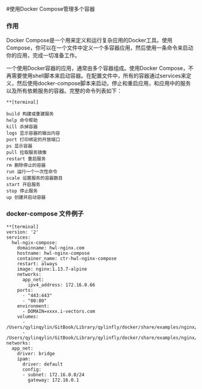 #使用Docker Compose管理多个容器

### 作用
Docker Compose是一个用来定义和运行复杂应用的Docker工具。使用Compose，你可以在一个文件中定义一个多容器应用，然后使用一条命令来启动你的应用，完成一切准备工作。

一个使用Docker容器的应用，通常由多个容器组成。使用Docker Compose，不再需要使用shell脚本来启动容器。在配置文件中，所有的容器通过services来定义，然后使用docker-compose脚本来启动，停止和重启应用，和应用中的服务以及所有依赖服务的容器。完整的命令列表如下：

```
**[terminal]

build 构建或重建服务
help 命令帮助
kill 杀掉容器
logs 显示容器的输出内容
port 打印绑定的开放端口
ps 显示容器
pull 拉取服务镜像
restart 重启服务
rm 删除停止的容器
run 运行一个一次性命令
scale 设置服务的容器数目
start 开启服务
stop 停止服务
up 创建并启动容器
```

###  docker-compose 文件例子
```
**[terminal]
version: '2'
services:
  hwl-ngix-compose:
    domainname: hwl-nginx.com
    hostname: hwl-nginx-compose
    container_name: ctr-hwl-nginx-compose
    restart: always
    image: nginx:1.13.7-alpine
    networks:
      app_net:
        ipv4_address: 172.16.0.66
    ports:
      - "443:443"
      - "80:80"
    environment:
      - DOMAIN=xxxx.i-vectors.com
    volumes:
      - /Users/qylinqylin/GitBook/Library/qylinfly/docker/share/examples/nginx/html:/usr/share/nginx/html
      - /Users/qylinqylin/GitBook/Library/qylinfly/docker/share/examples/nginx/nginx.conf:/etc/nginx/nginx.conf
networks:
  app_net:
    driver: bridge
    ipam:
      driver: default
      config:
      - subnet: 172.16.0.0/24
        gateway: 172.16.0.1   
```